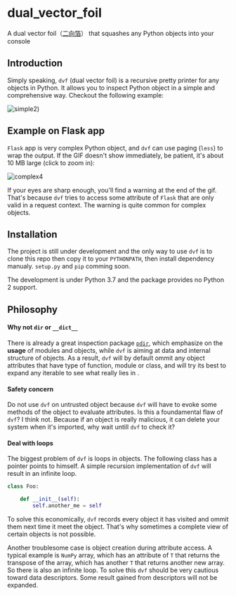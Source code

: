 # dual_vector_foil
A dual vector foil（[二向箔](https://zh.wikipedia.org/wiki/%E4%B8%89%E4%BD%93%E7%94%A8%E8%AF%AD%E5%88%97%E8%A1%A8#%E4%BA%8C%E5%90%91%E7%AE%94)） that squashes any Python objects into your console

## Introduction

Simply speaking, `dvf` (dual vector foil) is a recursive pretty printer for any objects in Python. It allows you to inspect Python object in a simple and comprehensive way. Checkout the following example:

![simple2](https://user-images.githubusercontent.com/22628546/47994834-799ede00-e12e-11e8-9997-44fdd5b65443.gif))

## Example on Flask app

`Flask` app is very complex Python object, and `dvf` can use paging (`less`) to wrap the output. If the GIF doesn't show immediately, be patient, it's about 10 MB large (click to zoom in):

![complex4](https://user-images.githubusercontent.com/22628546/47995242-9851a480-e12f-11e8-9e2d-499756b3fdb4.gif)

If your eyes are sharp enough, you'll find a warning at the end of the gif. That's because `dvf` tries to access some attribute of `Flask` that are only valid in a request context. The warning is quite common for complex objects.

## Installation 

The project is still under development and the only way to use `dvf` is to clone this repo then copy it to your `PYTHONPATH`, then install dependency manualy. `setup.py` and `pip` comming soon.

The development is under Python 3.7 and the package provides no Python 2 support.

## Philosophy

#### Why not `dir` or `__dict__`

There is already a great inspection package [`pdir`](https://github.com/laike9m/pdir2), which emphasize on the **usage** of modules and objects, while `dvf` is aiming at data and internal structure of objects. 
As a result, `dvf` will by default ommit any object attributes that have type of function, module or class, and will try its best to expand any iterable to see what really lies in .

#### Safety concern
Do not use `dvf` on untrusted object because `dvf` will have to evoke some methods of the object to evaluate attributes. Is this a foundamental flaw of `dvf`? I think not.
Because if an object is really malicious, it can delete your system when it's imported, why wait untill `dvf` to check it?

#### Deal with loops
The biggest problem of `dvf` is loops in objects. The following class has a pointer points to himself. A simple recursion implementation of `dvf` will result in an infinite loop.
```python
class Foo:

    def __init__(self):
        self.another_me = self
```
To solve this economically, `dvf` records every object it has visited and ommit them next time it meet the object. That's why sometimes a complete view of certain objects is not possible.

Another troublesome case is object creation during attribute access. A typical example is `NumPy` array, which has an attribute of `T` that returns the transpose of the array, 
which has another `T` that returns another new array. So there is also an infinite loop. To solve this `dvf` should be very cautious toward data descriptors. Some result gained from descriptors will not be expanded.
